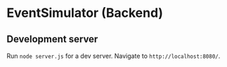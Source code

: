 # EventSimulator (Backend)

## Development server

Run `node server.js` for a dev server. Navigate to `http://localhost:8080/`.

